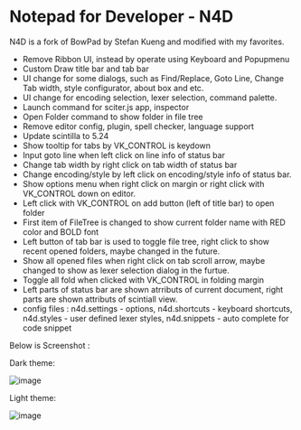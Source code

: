 # Notepad for Developer - N4D
N4D is a fork of BowPad by Stefan Kueng and modified with my favorites.

* Remove Ribbon UI, instead by operate using Keyboard and Popupmenu 
* Custom Draw title bar and tab bar
* UI change for some dialogs, such as Find/Replace, Goto Line, Change Tab width, style configurator, about box and etc.
* UI change for encoding selection, lexer selection, command palette.
* Launch command for sciter.js app, inspector
* Open Folder command to show folder in file tree
* Remove editor config, plugin, spell checker, language support
* Update scintilla to 5.24
* Show tooltip for tabs by VK_CONTROL is keydown
* Input goto line when left click on line info of status bar
* Change tab width by right click on tab width of status bar
* Change encoding/style by left click on encoding/style info of status bar.
* Show options menu when right click on margin or right click with VK_CONTROL down on editor.
* Left click with VK_CONTROL on add button (left of title bar) to open folder
* First item of FileTree is changed to show current folder name with RED color and BOLD font
* Left button of tab bar is used to toggle file tree, right click to show recent opened folders, maybe changed in the future.
* Show all opened files when right click on tab scroll arrow, maybe changed to show as lexer selection dialog in the furtue.
* Toggle all fold when clicked with VK_CONTROL in folding margin
* Left parts of status bar are shown atrributs of current document, right parts are shown attributs of scintiall view.
* config files : n4d.settings - options, n4d.shortcuts - keyboard shortcuts, n4d.styles - user defined lexer styles, n4d.snippets - auto complete for code snippet


Below is Screenshot :

Dark theme:

![image](https://user-images.githubusercontent.com/28701482/184499462-af0cbeff-1369-49ca-b020-04e8d7857559.png)

Light theme:

![image](https://user-images.githubusercontent.com/28701482/184500277-6fa317c9-9f14-4510-ac26-84ccae5d3ac8.png)
